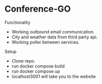 # Conference-GO

Functionality
- Working outbound email communication.
- City and weather data from third party api.
- Working poller between services.

Setup
- Clone repo.
- run docker compose build
- run docker compose up
- localhost3001 will take you to the website
